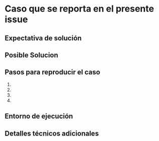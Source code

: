 # Caso que se reporta en el presente issue
<!--- Proporcione una simple introducción del problema o propuesta de mejora del caso que está reportando. -->

## Expectativa de solución
<!--- ¿Cuál es la espectativa sobre el caso reportado? -->

## Posible Solucion
<!--- No es obligatoria esta sección, solamente si cuenta con una propuesta, proporciónela a continuación. -->

## Pasos para reproducir el caso
<!--- Brinde una lista del circuito del problema o propuesta de mejora. -->
1.
1.
1.
1.

## Entorno de ejecución
<!--- Explique en las siguientes líneas, con capturas de pantalla si es necesario, cuál es el entorno que debe intentar reproducir o simular el encargado de solucionar el presente caso. -->

## Detalles técnicos adicionales
<!--- Proporcione una descripción técnica del suceso o de la propuesta. -->

<!--- Se puede asignar en este momento o mas adelante la o las personas encargadas para el análisis y desarrollo de la solución. Se puede etiquetar el tipo de problema o propuesta de mejora que se está reportando. Si existe un proyecto relacionado, por favor asígnelo. Si se relaciona con un objetivo existente, también puede referenciarlo ahora. -->
